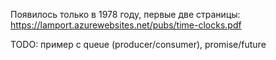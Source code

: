 Появилось только в 1978 году, первые две страницы: https://lamport.azurewebsites.net/pubs/time-clocks.pdf

TODO: пример с queue (producer/consumer), promise/future
